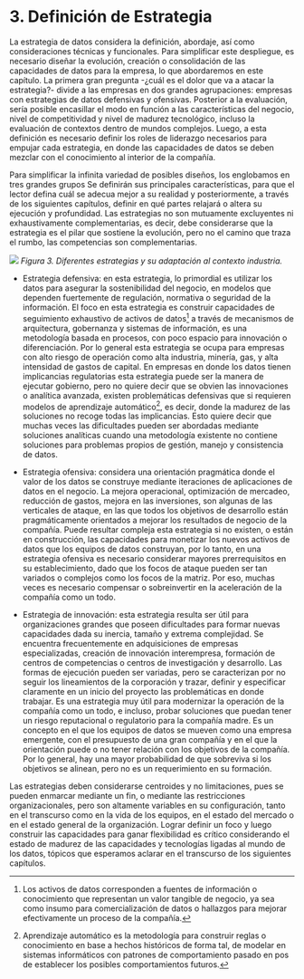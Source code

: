 # 3. Definición de Estrategia

La estrategia de datos considera la definición, abordaje, así como consideraciones técnicas y funcionales. Para simplificar este despliegue, es necesario diseñar la evolución, creación o consolidación de las capacidades de datos para la empresa, lo que abordaremos en este capítulo. La primera gran pregunta -¿cuál es el dolor que va a atacar la estrategia?- divide a las empresas en dos grandes agrupaciones: empresas con estrategias de datos defensivas y ofensivas. Posterior a la evaluación, sería posible encasillar el modo en función a las características del negocio, nivel de competitividad y nivel de madurez tecnológico, incluso la evaluación de contextos dentro de mundos complejos. Luego, a esta definición es necesario definir los roles de liderazgo necesarios para empujar cada estrategia, en donde las capacidades de datos se deben mezclar con el conocimiento al interior de la compañía.

Para simplificar la infinita variedad de posibles diseños, los englobamos en tres grandes grupos Se definirán sus principales características, para que el lector defina cuál se adecua mejor a su realidad y posteriormente, a través de los siguientes capítulos, definir en qué partes relajará o altera su ejecución y profundidad. Las estrategias no son mutuamente excluyentes ni exhaustivamente complementarias, es decir, debe considerarse que la estrategia es el pilar que sostiene la evolución, pero no el camino que traza el rumbo, las competencias son complementarias.

![](ilustracion_3.png)
*Figura 3. Diferentes estrategias y su adaptación al contexto industria.*

* Estrategia defensiva: en esta estrategia, lo primordial es utilizar los datos para asegurar la sostenibilidad del negocio, en modelos que dependen fuertemente de regulación, normativa o seguridad de la información. El foco en esta estrategia es construir capacidades de seguimiento exhaustivo de activos de datos[^6] a través de mecanismos de arquitectura, gobernanza y sistemas de información, es una metodología basada en procesos, con poco espacio para innovación o diferenciación. Por lo general esta estrategia se ocupa para empresas con alto riesgo de operación como alta industria, minería, gas, y alta intensidad de gastos de capital. En empresas en donde los datos tienen implicancias regulatorias esta estrategia puede ser la manera de ejecutar gobierno, pero no quiere decir que se obvien las innovaciones o analítica avanzada, existen problemáticas defensivas que si requieren modelos de aprendizaje automático[^7], es decir, donde la madurez de las soluciones no recoge todas las implicancias. Esto quiere decir que muchas veces las dificultades pueden ser abordadas mediante soluciones analíticas cuando una metodología existente no contiene soluciones para problemas propios de gestión, manejo y consistencia de datos.

* Estrategia ofensiva: considera una orientación pragmática donde el valor de los datos se construye mediante iteraciones de aplicaciones de datos en el negocio. La mejora operacional, optimización de mercadeo, reducción de gastos, mejora en las inversiones, son algunas de las verticales de ataque, en las que todos los objetivos de desarrollo están pragmáticamente orientados a mejorar los resultados de negocio de la compañía. Puede resultar compleja esta estrategia si no existen, o están en construcción, las capacidades para monetizar los nuevos activos de datos que los equipos de datos construyan, por lo tanto, en una estrategia ofensiva es necesario considerar mayores prerrequisitos en su establecimiento, dado que los focos de ataque pueden ser tan variados o complejos como los focos de la matriz. Por eso, muchas veces es necesario compensar o sobreinvertir en la aceleración de la compañía como un todo.

* Estrategia de innovación: esta estrategia resulta ser útil para organizaciones grandes que poseen dificultades para formar nuevas capacidades dada su inercia, tamaño y extrema complejidad. Se encuentra frecuentemente en adquisiciones de empresas especializadas, creación de innovación interempresa, formación de centros de competencias o centros de investigación y desarrollo. Las formas de ejecución pueden ser variadas, pero se caracterizan por no seguir los lineamientos de la corporación y trazar, definir y especificar claramente en un inicio del proyecto las problemáticas en donde trabajar. Es una estrategia muy útil para modernizar la operación de la compañía como un todo, e incluso, probar soluciones que puedan tener un riesgo reputacional o regulatorio para la compañía madre. Es un concepto en el que los equipos de datos se mueven como una empresa emergente, con el presupuesto de una gran compañía y en el que la orientación puede o no tener relación con los objetivos de la compañía. Por lo general, hay una mayor probabilidad de que sobreviva si los objetivos se alinean, pero no es un requerimiento en su formación.

Las estrategias deben considerarse centroides y no limitaciones, pues se pueden enmarcar mediante un fin, o mediante las restricciones organizacionales, pero son altamente variables en su configuración, tanto en el transcurso como en la vida de los equipos, en el estado del mercado o en el estado general de la organización. Lograr definir un foco y luego construir las capacidades para ganar flexibilidad es crítico considerando el estado de madurez de las capacidades y tecnologías ligadas al mundo de los datos, tópicos que esperamos aclarar en el transcurso de los siguientes capítulos.

[^6]: Los activos de datos corresponden a fuentes de información o conocimiento que representan un valor tangible de negocio, ya sea como insumo para comercialización de datos o hallazgos para mejorar efectivamente un proceso de la compañía.

[^7]: Aprendizaje automático es la metodología para construir reglas o conocimiento en base a hechos históricos de forma tal, de modelar en sistemas informáticos con patrones de comportamiento pasado en pos de establecer los posibles comportamientos futuros.